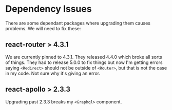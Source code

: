 # Dependency Issues

There are some dependant packages where upgrading them causes problems.
We will need to fix these:

## react-router > 4.3.1
We are currently pinned to 4.3.1. They released 4.4.0 which broke all sorts of things.
They had to release 5.0.0 to fix things but now I'm getting errors saying `<Redirect>` should not be
outside of `<Router>`, but that is not the case in my code. Not sure why it's giving an error.

## react-apollo > 2.3.3
Upgrading past 2.3.3 breaks my `<Graphql>` component. 
